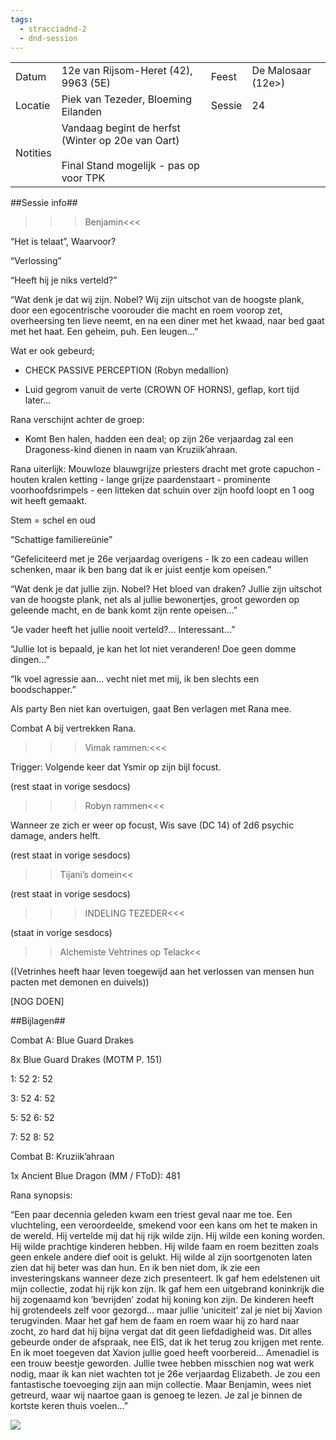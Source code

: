 ```yaml
---
tags:
  - stracciadnd-2
  - dnd-session
---
```

|          |                                                                                                 |        |                    |
| -------- | ----------------------------------------------------------------------------------------------- | ------ | ------------------ |
| Datum    | 12e van Rijsom-Heret (42), 9963 (5E)                                                            | Feest  | De Malosaar (12e>) |
| Locatie  | Piek van Tezeder, Bloeming Eilanden                                                             | Sessie | 24                 |
| Notities | Vandaag begint de herfst (Winter op 20e van Oart)<br><br>Final Stand mogelijk - pas op voor TPK |        |                    |

  
  

##Sessie info##

>>>Benjamin<<<

“Het is telaat”, Waarvoor?

“Verlossing”

“Heeft hij je niks verteld?”

“Wat denk je dat wij zijn. Nobel? Wij zijn uitschot van de hoogste plank, door een egocentrische voorouder die macht en roem voorop zet, overheersing ten lieve neemt, en na een diner met het kwaad, naar bed gaat met het haat. Een geheim, puh. Een leugen…”

  

Wat er ook gebeurd; 

- CHECK PASSIVE PERCEPTION (Robyn medallion)

- Luid gegrom vanuit de verte (CROWN OF HORNS), geflap, kort tijd later…

Rana verschijnt achter de groep:

- Komt Ben halen, hadden een deal; op zijn 26e verjaardag zal een Dragoness-kind dienen in naam van Kruziik’ahraan.

  

Rana uiterlijk: Mouwloze blauwgrijze priesters dracht met grote capuchon - houten kralen ketting - lange grijze paardenstaart - prominente voorhoofdsrimpels - een litteken dat schuin over zijn hoofd loopt en 1 oog wit heeft gemaakt.

Stem = schel en oud

  

“Schattige familiereünie”

“Gefeliciteerd met je 26e verjaardag overigens - Ik zo een cadeau willen schenken, maar ik ben bang dat ik er juist eentje kom opeisen.”

“Wat denk je dat jullie zijn. Nobel? Het bloed van draken? Jullie zijn uitschot van de hoogste plank, net als al jullie bewonertjes, groot geworden op geleende macht, en de bank komt zijn rente opeisen…”

“Je vader heeft het jullie nooit verteld?... Interessant…”

“Jullie lot is bepaald, je kan het lot niet veranderen! Doe geen domme dingen…”

“Ik voel agressie aan… vecht niet met mij, ik ben slechts een boodschapper.”

  

Als party Ben niet kan overtuigen, gaat Ben verlagen met Rana mee.

Combat A bij vertrekken Rana.

>>>Vimak rammen:<<<

Trigger: Volgende keer dat Ysmir op zijn bijl focust.

(rest staat in vorige sesdocs)

  

>>>Robyn rammen<<<

Wanneer ze zich er weer op focust, Wis save (DC 14) of 2d6 psychic damage, anders helft.

(rest staat in vorige sesdocs)

  

>>Tijani’s domein<<

(rest staat in vorige sesdocs)

  

>>>INDELING TEZEDER<<<

(staat in vorige sesdocs)

  

>>Alchemiste Vehtrines op Telack<<

((Vetrinhes heeft haar leven toegewijd aan het verlossen van mensen hun pacten met demonen en duivels))

[NOG DOEN]

  

##Bijlagen##

Combat A: Blue Guard Drakes

8x Blue Guard Drakes (MOTM P. 151)

1: 52 2: 52

3: 52 4: 52

5: 52 6: 52

7: 52 8: 52

  

Combat B: Kruziik’ahraan

1x Ancient Blue Dragon (MM / FToD): 481

  

Rana synopsis:

“Een paar decennia geleden kwam een triest geval naar me toe. Een vluchteling, een veroordeelde, smekend voor een kans om het te maken in de wereld. Hij vertelde mij dat hij rijk wilde zijn. Hij wilde een koning worden. Hij wilde prachtige kinderen hebben. Hij wilde faam en roem bezitten zoals geen enkele andere dief ooit is gelukt. Hij wilde al zijn soortgenoten laten zien dat hij beter was dan hun. En ik ben niet dom, ik zie een investeringskans wanneer deze zich presenteert. Ik gaf hem edelstenen uit mijn collectie, zodat hij rijk kon zijn. Ik gaf hem een uitgebrand koninkrijk die hij zogenaamd kon ‘bevrijden’ zodat hij koning kon zijn. De kinderen heeft hij grotendeels zelf voor gezorgd… maar jullie ‘uniciteit’ zal je niet bij Xavion terugvinden. Maar het gaf hem de faam en roem waar hij zo hard naar zocht, zo hard dat hij bijna vergat dat dit geen liefdadigheid was. Dit alles gebeurde onder de afspraak, nee EIS, dat ik het terug zou krijgen met rente. En ik moet toegeven dat Xavion jullie goed heeft voorbereid… Amenadiel is een trouw beestje geworden. Jullie twee hebben misschien nog wat werk nodig, maar ik kan niet wachten tot je 26e verjaardag Elizabeth. Je zou een fantastische toevoeging zijn aan mijn collectie. Maar Benjamin, wees niet getreurd, waar wij naartoe gaan is genoeg te lezen. Je zal je binnen de kortste keren thuis voelen…”

  

![](https://lh6.googleusercontent.com/9ZFKSUoEEvkK1xirikLX-gZIn10uu9qeK6djGDQvjftMEmuAUe7PIPuw-uRCPZpnA9VEwP6jkqASFVMjo44qkv33MGmT4nS6Xya-WbNaiNRXjl2JtfvvYQnoU7LTOHctny_mt9nuXONK-SbWer6BQQ)